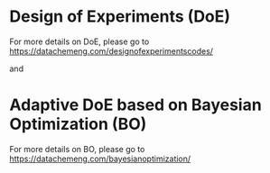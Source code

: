# Design of Experiments (DoE)

For more details on DoE, please go to https://datachemeng.com/designofexperimentscodes/

and

# Adaptive DoE based on Bayesian Optimization (BO)

For more details on BO, please go to https://datachemeng.com/bayesianoptimization/
